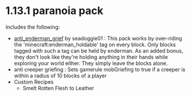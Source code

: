 # 1.13.1 paranoia pack

Includes the following:
- [anti_enderman_grief](https://github.com/seadoggie01/anti_enderman_grief) by seadoggie01 :
 This pack works by over-riding the 'minecraft:enderman_holdable' tag on every block. Only blocks tagged with such a tag can be held by enderman. As an added bonus, they don't look like they're holding anything in their hands while exploring your world either. They simply leave the blocks alone.
- anti creeper griefing :
 Sets gamerule mobGriefing to true if a creeper is within a radius of 10 blocks of a player
- Custom Recipes
  * Smelt Rotten Flesh to Leather

